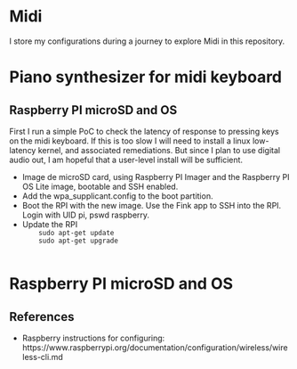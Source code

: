 # Midi
I store my configurations during a journey to explore Midi in this repository.

<h1>Piano synthesizer for midi keyboard</h1>
<h2>Raspberry PI microSD and OS</h2>
First I run a simple PoC to check the latency of response to pressing keys on the midi keyboard. If this is too slow I will need to install a linux low-latency kernel, and associated remediations. But since I plan to use digital audio out, I am hopeful that a user-level install will be sufficient.
<ul>
  <li>Image de microSD card, using Raspberry PI Imager and the Raspberry PI OS Lite image, bootable and SSH enabled.</li>
  <li>Add the wpa_supplicant.config to the boot partition.</li>
  <li>Boot the RPI with the new image. Use the Fink app to SSH into the RPI. Login with UID pi, pswd raspberry.</li>
  <li>Update the RPI
    <code>
    sudo apt-get update
    sudo apt-get upgrade
    </code>
  </li>
</ul>
<h1>Raspberry PI microSD and OS</h1>

<h2>References</h2>
<ul>
  <li>Raspberry instructions for configuring: https://www.raspberrypi.org/documentation/configuration/wireless/wireless-cli.md  </li>
</ul>

